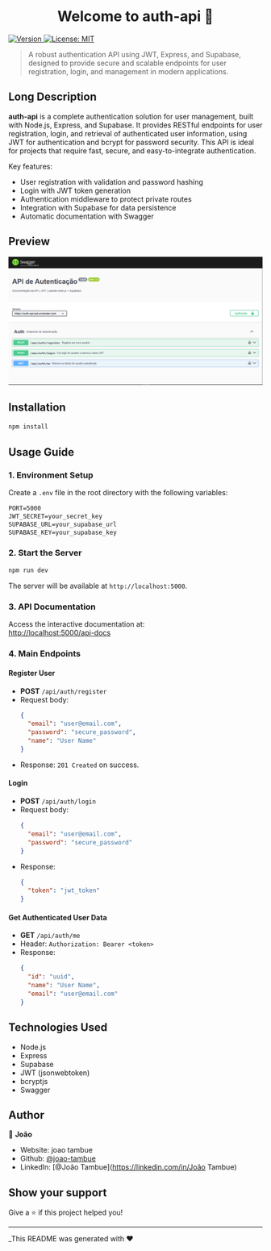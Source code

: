 <h1 align="center">Welcome to auth-api 👋</h1>
<p>
  <a href="https://www.npmjs.com/package/auth-api" target="_blank">
    <img alt="Version" src="https://img.shields.io/npm/v/auth-api.svg">
  </a>
  <a href="#" target="_blank">
    <img alt="License: MIT" src="https://img.shields.io/badge/License-MIT-yellow.svg" />
  </a>
</p>

> A robust authentication API using JWT, Express, and Supabase, designed to provide secure and scalable endpoints for user registration, login, and management in modern applications.

## Long Description

**auth-api** is a complete authentication solution for user management, built with Node.js, Express, and Supabase. It provides RESTful endpoints for user registration, login, and retrieval of authenticated user information, using JWT for authentication and bcrypt for password security. This API is ideal for projects that require fast, secure, and easy-to-integrate authentication.

Key features:
- User registration with validation and password hashing
- Login with JWT token generation
- Authentication middleware to protect private routes
- Integration with Supabase for data persistence
- Automatic documentation with Swagger

## Preview

<p align="center">
  <img src="./image/image.png" alt="Auth API Preview"/>
</p>

## Installation

```sh
npm install
```

## Usage Guide

### 1. Environment Setup

Create a `.env` file in the root directory with the following variables:

```
PORT=5000
JWT_SECRET=your_secret_key
SUPABASE_URL=your_supabase_url
SUPABASE_KEY=your_supabase_key
```

### 2. Start the Server

```sh
npm run dev
```

The server will be available at `http://localhost:5000`.

### 3. API Documentation

Access the interactive documentation at:  
[http://localhost:5000/api-docs](http://localhost:5000/api-docs)

### 4. Main Endpoints

#### Register User

- **POST** `/api/auth/register`
- Request body:
  ```json
  {
    "email": "user@email.com",
    "password": "secure_password",
    "name": "User Name"
  }
  ```
- Response: `201 Created` on success.

#### Login

- **POST** `/api/auth/login`
- Request body:
  ```json
  {
    "email": "user@email.com",
    "password": "secure_password"
  }
  ```
- Response:
  ```json
  {
    "token": "jwt_token"
  }
  ```

#### Get Authenticated User Data

- **GET** `/api/auth/me`
- Header: `Authorization: Bearer <token>`
- Response:
  ```json
  {
    "id": "uuid",
    "name": "User Name",
    "email": "user@email.com"
  }
  ```

## Technologies Used

- Node.js
- Express
- Supabase
- JWT (jsonwebtoken)
- bcryptjs
- Swagger

## Author

👤 **João**

* Website: joao tambue
* Github: [@joao-tambue](https://github.com/joao-tambue)
* LinkedIn: [@João Tambue](https://linkedin.com/in/João Tambue)

## Show your support

Give a ⭐️ if this project helped you!

***
_This README was generated with ❤️